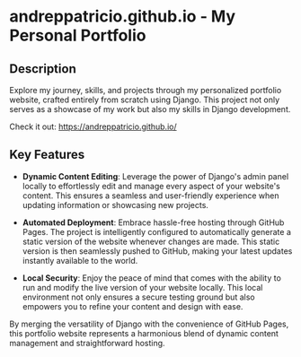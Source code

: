# andreppatricio.github.io - My Personal Portfolio

## Description
Explore my journey, skills, and projects through my personalized portfolio website, crafted entirely from scratch using Django. This project not only serves as a showcase of my work but also my skills in Django development.

Check it out: https://andreppatricio.github.io/

## Key Features
 - **Dynamic Content Editing**: Leverage the power of Django's admin panel locally to effortlessly edit and manage every aspect of your website's content. This ensures a seamless and user-friendly experience when updating information or showcasing new projects.

- **Automated Deployment**: Embrace hassle-free hosting through GitHub Pages. The project is intelligently configured to automatically generate a static version of the website whenever changes are made. This static version is then seamlessly pushed to GitHub, making your latest updates instantly available to the world.

- **Local Security**: Enjoy the peace of mind that comes with the ability to run and modify the live version of your website locally. This local environment not only ensures a secure testing ground but also empowers you to refine your content and design with ease.

By merging the versatility of Django with the convenience of GitHub Pages, this portfolio website represents a harmonious blend of dynamic content management and straightforward hosting.
